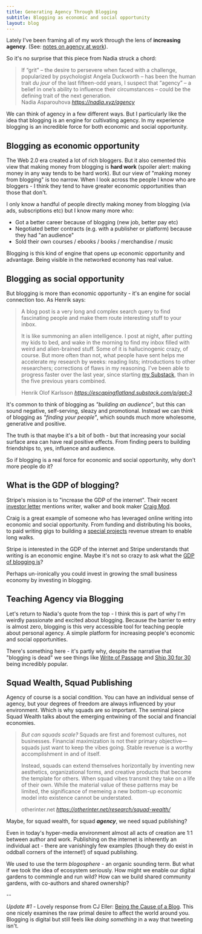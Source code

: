 ```yaml
---
title: Generating Agency Through Blogging
subtitle: Blogging as economic and social opportunity
layout: blog
---
```


Lately I've been framing all of my work through the lens of **increasing agency**. (See: [notes on agency at work](https://sepiabrown.github.io/2022/07/05/agency/)).

So it's no surprise that this piece from Nadia struck a chord:

<blockquote class="quoteback" darkmode="" data-title="Cultivating%20agency" data-author="Nadia Asparouhova" cite="https://nadia.xyz/agency">
If “grit” – the desire to persevere when faced with a challenge, popularized by psychologist Angela Duckworth – has been the human trait <em>du jour</em> of the last fifteen-odd years, I suspect that “agency” – a belief in one’s ability to influence their circumstances – could be the defining trait of the next generation.
<footer>Nadia Asparouhova <cite><a href="https://nadia.xyz/agency">https://nadia.xyz/agency</a></cite></footer>
</blockquote>
<script note="" src="https://cdn.jsdelivr.net/gh/Blogger-Peer-Review/quotebacks@1/quoteback.js"></script>

We can think of agency in a few different ways. But I particularly like the idea that blogging is an engine for cultivating agency. In my experience blogging is an incredible force for both economic and social opportunity.

## Blogging as economic opportunity

The Web 2.0 era created a lot of rich bloggers. But it also cemented this view that making money from blogging is **hard work** (spoiler alert: making money in any way tends to be hard work). But our view of "making money from blogging" is too narrow. When I look across the people I know who are bloggers - I think they tend to have greater economic opportunities than those that don't.

I only know a handful of people directly making money from blogging (via ads, subscriptions etc) but I know many more who:

* Got a better career because of blogging (new job, better pay etc)
* Negotiated better contracts (e.g. with a publisher or platform) because they had "an audience"
* Sold their own courses / ebooks / books / merchandise / music 

Blogging is this kind of engine that opens up economic opportunity and advantage. Being visible in the networked economy has real value.

## Blogging as social opportunity

But blogging is more than economic opportunity - it's an engine for social connection too. As Henrik says:

<blockquote class="quoteback" darkmode="" data-title="Using%20GPT-3%20to%20augment%20human%20intelligence" data-author="Henrik Olof Karlsson" cite="https://escapingflatland.substack.com/p/gpt-3">
<p>A blog post is a very long and complex search query to find fascinating people and make them route interesting stuff to your inbox.</p><p>It is like summoning an alien intelligence. I post at night, after putting my kids to bed, and wake in the morning to find my inbox filled with weird and alien-brained stuff. Some of it is hallucinogenic crazy, of course. But more often than not, what people have sent helps me accelerate my research by weeks: reading lists; introductions to other researchers; corrections of flaws in my reasoning. I’ve been able to progress faster over the last year, since starting <a href="https://escapingflatland.substack.com/" rel="noopener" target="_blank">my Substack</a>, than in the five previous years combined.</p>
<footer>Henrik Olof Karlsson <cite><a href="https://escapingflatland.substack.com/p/gpt-3">https://escapingflatland.substack.com/p/gpt-3</a></cite></footer>
</blockquote>
<script note="" src="https://cdn.jsdelivr.net/gh/Blogger-Peer-Review/quotebacks@1/quoteback.js"></script>

It's common to think of blogging as *"building an audience"*, but this can sound negative, self-serving, sleazy and promotional. Instead we can think of blogging as *"finding your people"*, which sounds much more wholesome, generative and positive.

The truth is that maybe it's a bit of both - but that increasing your social surface area can have real positive effects. From finding peers to building friendships to, yes, influence and audience.

So if blogging is a real force for economic and social opportunity, why don't more people do it?

## What is the GDP of blogging?

Stripe's mission is to "increase the GDP of the internet". Their recent [investor letter](https://stripe.com/files/stripe-2021-update.pdf) mentions writer, walker and book maker [Craig Mod](https://craigmod.com/).

Craig is a great example of someone who has leveraged online writing into economic and social opportunity. From funding and distributing his books, to paid writing gigs to building a [special projects](https://craigmod.com/membership/) revenue stream to enable long walks.

Stripe is interested in the GDP of the internet and Stripe understands that writing is an economic engine. Maybe it's not so crazy to ask what the [GDP of blogging is](https://twitter.com/sepiabrown/status/1512458520188313610)?

Perhaps un-ironically you could invest in growing the small business economy by investing in blogging.

## Teaching Agency via Blogging

Let's return to Nadia's quote from the top - I think this is part of why I'm weirdly passionate and excited about blogging. Because the barrier to entry is almost zero, blogging is this very accessible tool for teaching people about personal agency. A simple platform for increasing people's economic and social opportunities.

There's something here - it's partly why, despite the narrative that "blogging is dead" we see things like [Write of Passage](https://writeofpassage.school/) and [Ship 30 for 30](https://www.ship30for30.com/) being incredibly popular.

## Squad Wealth, Squad Publishing

Agency of course is a social condition. You can have an individual sense of agency, but your degrees of freedom are always influenced by your environment. Which is why squads are so important. The seminal piece Squad Wealth talks about the emerging entwining of the social and financial economies.

<blockquote class="quoteback" darkmode="" data-title="Squad%20Wealth" data-author="otherinter.net" cite="https://otherinter.net/research/squad-wealth/">
<p><em>But can squads scale?</em> Squads are first and foremost cultures, not businesses. Financial maximization is not their primary objective—squads just want to keep the vibes going. Stable revenue is a worthy accomplishment in and of itself.</p>
<p>Instead, squads can extend themselves horizontally by inventing new aesthetics, organizational forms, and creative products that become the template for others. When squad vibes transmit they take on a life of their own. While the material value of these patterns may be limited, the significance of memeing a new bottom-up economic model into existence cannot be understated.</p>
<footer>otherinter.net <cite><a href="https://otherinter.net/research/squad-wealth/">https://otherinter.net/research/squad-wealth/</a></cite></footer>
</blockquote>
<script note="" src="https://cdn.jsdelivr.net/gh/Blogger-Peer-Review/quotebacks@1/quoteback.js"></script>

Maybe, for squad wealth, for squad ***agency***, we need squad publishing?

Even in today's hyper-media environment almost all acts of creation are 1:1 between author and work. Publishing on the internet is inherently an individual act - there are vanishingly few examples (though they do exist in oddball corners of the internet!) of squad publishing.

We used to use the term *blogosphere* - an organic sounding term. But what if we took the idea of ecosystem seriously. How might we enable our digital gardens to commingle and run wild? How can we build shared community gardens, with co-authors and shared ownership?

--

*Update #1* - Lovely response from CJ Eller: [Being the Cause of a Blog](https://blog.cjeller.site/being-the-cause-of-a-blog). This one nicely examines the raw primal desire to affect the world around you. Blogging is digital but still feels like *doing something* in a way that tweeting isn't.